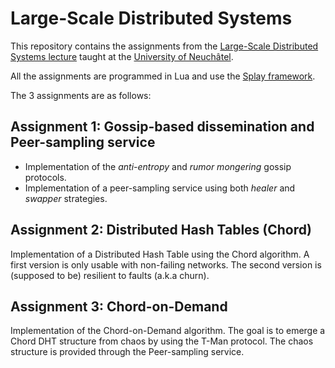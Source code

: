 # Large-Scale Distributed Systems

This repository contains the assignments from the [Large-Scale Distributed Systems lecture](http://mcs.unibnf.ch/program/courses-timetable/courses/large-scale-distributed-systems-3) taught at the [University of Neuchâtel](http://www.unine.ch/).

All the assignments are programmed in Lua and use the [Splay framework](http://www.splay-project.org/).

The 3 assignments are as follows:

## Assignment 1: Gossip-based dissemination and Peer-sampling service

- Implementation of the _anti-entropy_ and _rumor mongering_ gossip protocols.
- Implementation of a peer-sampling service using both _healer_ and _swapper_ strategies.

## Assignment 2: Distributed Hash Tables (Chord)

Implementation of a Distributed Hash Table using the Chord algorithm.
A first version is only usable with non-failing networks.
The second version is (supposed to be) resilient to faults (a.k.a churn).

## Assignment 3: Chord-on-Demand

Implementation of the Chord-on-Demand algorithm.
The goal is to emerge a Chord DHT structure from chaos by using the T-Man protocol.
The chaos structure is provided through the Peer-sampling service.

